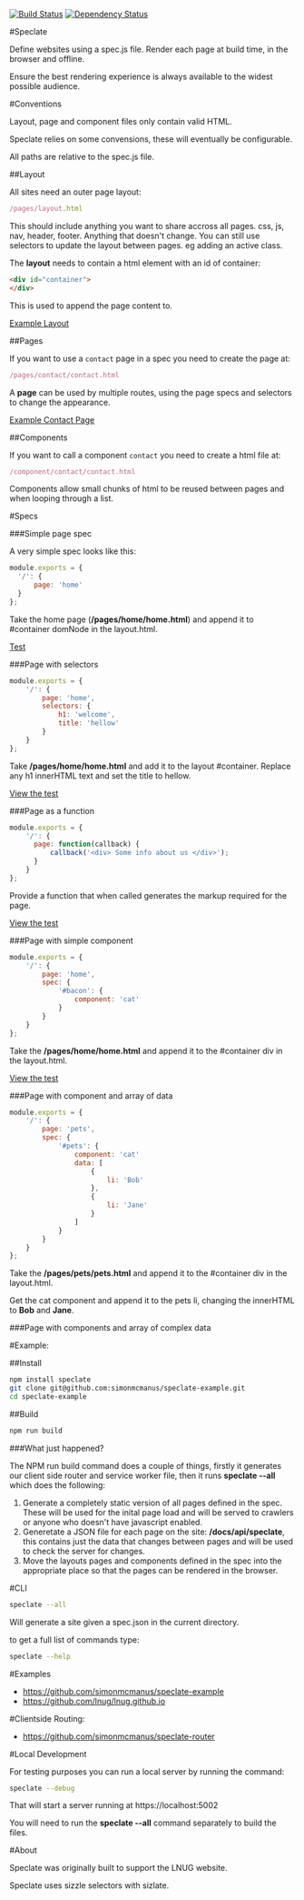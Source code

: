 [![Build Status](https://travis-ci.org/simonmcmanus/speclate.svg?branch=master)](https://travis-ci.org/simonmcmanus/speclate)
[![Dependency Status](https://dependencyci.com/github/simonmcmanus/speclate/badge)](https://dependencyci.com/github/simonmcmanus/speclate)

#Speclate

Define websites using a spec.js file. Render each page at build time, in the browser and offline.

Ensure the best rendering experience is always available to the widest possible audience.

#Conventions

Layout, page and component files only contain valid HTML.

Speclate relies on some convensions, these will eventually be configurable.

All paths are relative to the spec.js file.

##Layout

All sites need an outer page layout:

```js
/pages/layout.html
```

This should include anything you want to share accross all pages. css, js, nav, header, footer. Anything that doesn't change. You can still use selectors to update the layout between pages. eg adding an active class.

The **layout** needs to contain a html element with an id of container:

```html
<div id="container">
</div>
```

This is used to append the page content to.

[Example Layout](https://github.com/simonmcmanus/speclate-example/blob/master/pages/layout.html)

##Pages

If you want to use a `contact` page in a spec you need to create the page at:

```js
/pages/contact/contact.html
```

A **page** can be used by multiple routes, using the page specs and selectors to change the appearance.

[Example Contact Page](https://github.com/simonmcmanus/speclate-example/blob/master/pages/contact/contact.html)

##Components

If you want to call a component `contact` you need to create a html file at:

```js
/component/contact/contact.html
```

Components allow small chunks of html to be reused between pages and when looping through a list.



#Specs


###Simple page spec

A very simple spec looks like this:

```js
module.exports = {
  '/': {
      page: 'home'
  }
};
```

Take the home page (**/pages/home/home.html**) and append it to #container domNode in the layout.html.

[Test](https://github.com/simonmcmanus/speclate/blob/master/spec/examples/simple-page-spec.js)


###Page with selectors

```js
module.exports = {
    '/': {
        page: 'home',
        selectors: {
            h1: 'welcome',
            title: 'hellow'
        }
    }
};
```

Take **/pages/home/home.html** and add it to the layout #container.
Replace any h1 innerHTML text and set the title to hellow.

[View the test](https://github.com/simonmcmanus/speclate/blob/master/spec/examples/selectors-spec.js)


###Page as a function

```js
module.exports = {
    '/': {
      page: function(callback) {
          callback('<div> Some info about us </div>');
      }
    }
};
```

Provide a function that when called generates the markup required for the page.

[View the test](https://github.com/simonmcmanus/speclate/blob/master/spec/examples/page-as-function-spec.js)


###Page with simple component

```js
module.exports = {
    '/': {
        page: 'home',
        spec: {
            '#bacon': {
                component: 'cat'
            }
        }
    }
};
```

Take the **/pages/home/home.html** and append it to the #container div in the layout.html.

[View the test](https://github.com/simonmcmanus/speclate/blob/master/spec/examples/simple-component-spec.js)


###Page with component and array of data

```js
module.exports = {
    '/': {
        page: 'pets',
        spec: {
            '#pets': {
                component: 'cat'
                data: [
                    {
                        li: 'Bob'
                    },
                    {
                        li: 'Jane'
                    }
                ]
            }
        }
    }
};
```


Take the **/pages/pets/pets.html** and append it to the #container div in the layout.html.

Get the cat component and append it to the pets li, changing the innerHTML to **Bob** and **Jane**.


###Page with components and array of complex data

#Example:


##Install


```bash
npm install speclate
git clone git@github.com:simonmcmanus/speclate-example.git
cd speclate-example
```

##Build


```bash
npm run build
```

###What just happened?

The NPM run build command does a couple of things, firstly it generates our client side router and service worker file, then it runs **speclate --all** which does the following:

1. Generate a completely static version of all pages defined in the spec. These will be used for the inital page load and will be served to crawlers or anyone who doesn't have javascript enabled.
2. Generetate a JSON file for each page on the site: **/docs/api/speclate**, this contains just the data that changes between pages and will be used to check the server for changes.
3. Move the layouts pages and components defined in the spec into the appropriate place so that the pages can be rendered in the browser.


#CLI

```bash
speclate --all
```

Will generate a site given a spec.json in the current directory.

to get a full list of commands type:

```bash
speclate --help
```

#Examples

* https://github.com/simonmcmanus/speclate-example
* https://github.com/lnug/lnug.github.io


#Clientside Routing:

* https://github.com/simonmcmanus/speclate-router


#Local Development

For testing purposes you can run a local server by running the command:

```bash
speclate --debug
```

That will start a server running at https://localhost:5002

You will need to run the **speclate --all** command separately to build the files.


#About

Speclate was originally built to support the LNUG website.

Speclate uses sizzle selectors with sizlate.
